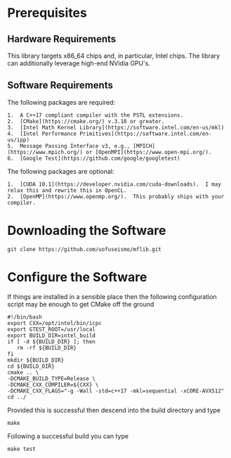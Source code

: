 # Prerequisites

## Hardware Requirements

This library targets x86\_64 chips and, in particular, Intel chips.  The library can additionally leverage high-end NVidia GPU's.

## Software Requirements

The following packages are required:

    1.  A C++17 compliant compiler with the PSTL extensions.
    2.  [CMake](https://cmake.org/) v.3.10 or greater.
    3.  [Intel Math Kernel Library](https://software.intel.com/en-us/mkl)
    4.  [Intel Performance Primitives](https://software.intel.com/en-us/ipp)
    5.  Message Passing Interface v3, e.g., [MPICH](https://www.mpich.org/) or [OpenMPI](https://www.open-mpi.org/).
    6.  [Google Test](https://github.com/google/googletest)

The following packages are optional:

    1.  [CUDA 10.1](https://developer.nvidia.com/cuda-downloads).  I may relax this and rewrite this in OpenCL.
    2.  [OpenMP](https://www.openmp.org/).  This probably ships with your compiler.
 
# Downloading the Software

    git clone https://github.com/uofuseismo/mflib.git

# Configure the Software

If things are installed in a sensible place then the following configuration script may be enough to get CMake off the ground

    #!/bin/bash
    export CXX=/opt/intel/bin/icpc
    export GTEST_ROOT=/usr/local
    export BUILD_DIR=intel_build
    if [ -d ${BUILD_DIR} ]; then
       rm -rf ${BUILD_DIR}
    fi
    mkdir ${BUILD_DIR}
    cd ${BUILD_DIR}
    cmake .. \
    -DCMAKE_BUILD_TYPE=Release \
    -DCMAKE_CXX_COMPILER=${CXX} \
    -DCMAKE_CXX_FLAGS="-g -Wall -std=c++17 -mkl=sequential -xCORE-AVX512"
    cd ../

Provided this is successful then descend into the build directory and type

    make

Following a successful build you can type

    make test
 
